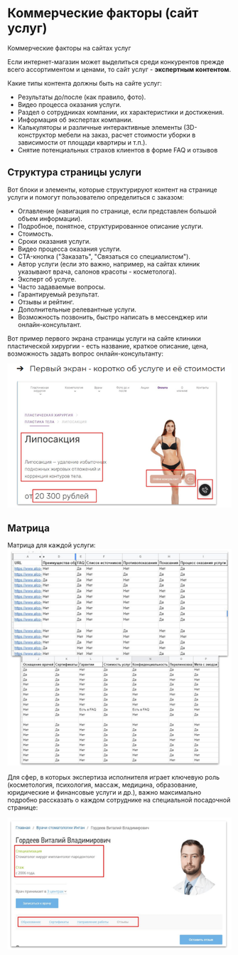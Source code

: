 # Коммерческие факторы (сайт услуг)
Коммерческие факторы на сайтах услуг

Если интернет-магазин может выделиться среди конкурентов прежде всего ассортиментом и ценами, то сайт услуг - **экспертным контентом**.

Какие типы контента должны быть на сайте услуг:

- Результаты до/после (как правило, фото).
- Видео процесса оказания услуги.
- Раздел о сотрудниках компании, их характеристики и достижения.
- Информация об экспертах компании.
- Калькуляторы и различные интерактивные элементы (3D-конструктор мебели на заказ, расчет стоимости уборки в зависимости от площади квартиры и т.п.).
- Снятие потенциальных страхов клиентов в форме FAQ и отзывов

## Структура страницы услуги
Вот блоки и элементы, которые структурируют контент на странице услуги и помогут пользователю определиться с заказом:

- Оглавление (навигация по странице, если представлен большой объем информации).
- Подробное, понятное, структурированное описание услуги.
- Стоимость.
- Сроки оказания услуги.
- Видео процесса оказания услуги.
- CTA-кнопка ("Заказать", "Связаться со специалистом").
- Автор услуги (если это важно, например, на сайтах клиник указывают врача, салонов красоты - косметолога).
- Эксперт об услуге.
- Часто задаваемые вопросы.
- Гарантируемый результат.
- Отзывы и рейтинг.
- Дополнительные релевантные услуги.
- Возможность позвонить, быстро написать в мессенджер или онлайн-консультант.

Вот пример первого экрана страницы услуги на сайте клиники пластической хирургии - есть название, краткое описание, цена, возможность задать вопрос онлайн-консультанту:

![Описание](img/commercial-service-1.png "Подпись")

## Матрица
Матрица для каждой услуги:
![Описание](img/commercial-service-2.png "Подпись")

Для сфер, в которых экспертиза исполнителя играет ключевую роль (косметология, психология, массаж, медицина, образование, юридические и финансовые услуги и др.), важно максимально подробно рассказать о каждом сотруднике на специальной посадочной странице:

![Описание](img/commercial-service-3.png "Подпись")
